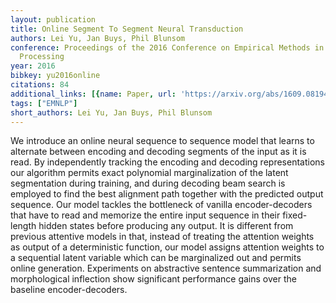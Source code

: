 ```yaml
---
layout: publication
title: Online Segment To Segment Neural Transduction
authors: Lei Yu, Jan Buys, Phil Blunsom
conference: Proceedings of the 2016 Conference on Empirical Methods in Natural Language
  Processing
year: 2016
bibkey: yu2016online
citations: 84
additional_links: [{name: Paper, url: 'https://arxiv.org/abs/1609.08194'}]
tags: ["EMNLP"]
short_authors: Lei Yu, Jan Buys, Phil Blunsom
---
```

We introduce an online neural sequence to sequence model that learns to
alternate between encoding and decoding segments of the input as it is read. By
independently tracking the encoding and decoding representations our algorithm
permits exact polynomial marginalization of the latent segmentation during
training, and during decoding beam search is employed to find the best
alignment path together with the predicted output sequence. Our model tackles
the bottleneck of vanilla encoder-decoders that have to read and memorize the
entire input sequence in their fixed-length hidden states before producing any
output. It is different from previous attentive models in that, instead of
treating the attention weights as output of a deterministic function, our model
assigns attention weights to a sequential latent variable which can be
marginalized out and permits online generation. Experiments on abstractive
sentence summarization and morphological inflection show significant
performance gains over the baseline encoder-decoders.